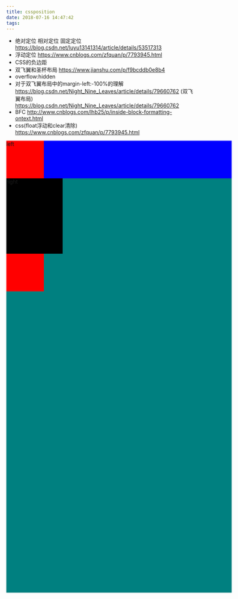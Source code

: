 ```yaml
---
title: cssposition
date: 2018-07-16 14:47:42
tags:
---
```

* 绝对定位 相对定位 固定定位 https://blog.csdn.net/luyu13141314/article/details/53517313
* 浮动定位 https://www.cnblogs.com/zfquan/p/7793945.html
* CSS的负边距
* 双飞翼和圣杯布局 https://www.jianshu.com/p/f9bcddb0e8b4
* overflow:hidden
* 对于双飞翼布局中的margin-left:-100%的理解 https://blog.csdn.net/Night_Nine_Leaves/article/details/79660762 (双飞翼布局)
 https://blog.csdn.net/Night_Nine_Leaves/article/details/79660762
 * BFC http://www.cnblogs.com/lhb25/p/inside-block-formatting-ontext.html
 * css(float浮动和clear清除) https://www.cnblogs.com/zfquan/p/7793945.html


<div class="container2">
<div class="test4">
    <div class="main1">
    main
    </div>
    <div class="left1">
    left
    </div>
    <div class="right1">
    right
    </div>
</div>
</div>

<style type="text/css">
    .container2 {
      width:600;
      height:1200;
      background-color:teal;
    }
    .test4{
      margin:0;
      padding:0;
    }
    .main1, .left1,.right1 {
      float:left;
      padding:0;
      margin:0;
    }
    .main1 {
        height: 100px;
        width: 100%;
        background-color: blue;
    }
    .left1 {
        height: 400px;
        width: 100px;
        background-color: red;
        margin-left:-100%;
    }
    .right1 {
        height: 200px;
        width: 150px;
        margin-left：-150px;
        background-color: black;
    }
</style>
